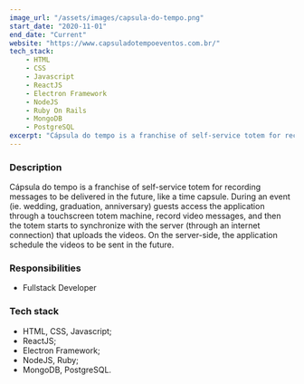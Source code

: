 ```yaml
---
image_url: "/assets/images/capsula-do-tempo.png"
start_date: "2020-11-01"
end_date: "Current"
website: "https://www.capsuladotempoeventos.com.br/"
tech_stack:
    - HTML
    - CSS
    - Javascript
    - ReactJS
    - Electron Framework
    - NodeJS
    - Ruby On Rails
    - MongoDB
    - PostgreSQL
excerpt: "Cápsula do tempo is a franchise of self-service totem for recording messages to be delivered in the future, like a time capsule."
---
```

### Description

Cápsula do tempo is a franchise of self-service totem for recording messages to be delivered in the future, like a time capsule.
During an event (ie. wedding, graduation, anniversary) guests access the application through a touchscreen totem machine, record video messages, and then the totem starts to synchronize with the server (through an internet connection) that uploads the videos. On the server-side, the application schedule the videos to be sent in the future.

### Responsibilities

- Fullstack Developer

### Tech stack
- HTML, CSS, Javascript;
- ReactJS;
- Electron Framework;
- NodeJS, Ruby;
- MongoDB, PostgreSQL.